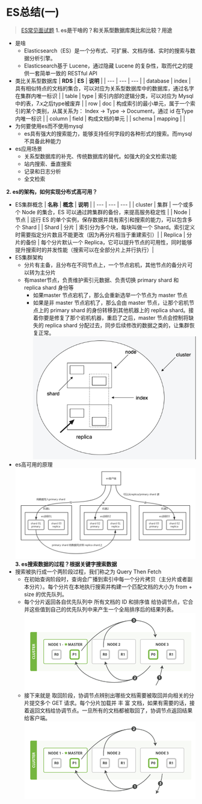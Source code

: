 # ES总结(一)
> [ES常见面试题](https://mp.weixin.qq.com/s/sWKgSncV0GclDgY4dTS0og)
**1. es是干啥的？和关系型数据库类比和比较？用途**
- 是啥
    - Elasticsearch（ES）是一个分布式、可扩展、文档存储、实时的搜索与数据分析引擎。
    - Elasticsearch基于 Lucene，通过隐藏 Lucene 的复杂性，取而代之的提供一套简单一致的 RESTful API
- 类比关系型数据库
    | **RDS** | **ES** | **说明** |
    | --- | --- | --- |
    | database | index | 具有相似特点的文档的集合，可以对应为关系型数据库中的数据库，通过名字在集群内唯一标识 |
    | table | type | 索引内部的逻辑分类，可以对应为 Mysql 中的表，7.x之后type被废弃 |
    | row | doc | 构成索引的最小单元，属于一个索引的某个类别，从属关系为： Index -> Type -> Document，通过 id 在Type 内唯一标识 |
    | column | field | 构成文档的单元 |
    | schema | mapping | |
- 为何要使用es而不使用mysql
    - es具有强大的搜索能力，能够支持任何字段的各种形式的搜索。而mysql不具备此种能力
- es应用场景
    - 关系型数据库的补充、传统数据库的替代。如强大的全文检索功能
    - 站内搜索、垂直搜索
    - 记录和日志分析
    - 全文检索

**2. es的架构，如何实现分布式高可用？**
- ES集群概念
    | **名称** | **概念** | **说明** |
    | --- | --- | --- |
    | cluster | 集群 | 一个或多个 Node 的集合，ES 可以通过跨集群的备份，来提高服务稳定性 |
    | Node | 节点 | 运行 ES 的单个实例，保存数据并具有索引和搜索的能力，可以包含多个 Shard |
    | Shard | 分片 | 索引分为多个块，每块叫做一个 Shard。索引定义时需要指定分片数且不能更改（因为再分片相当于重建索引）|
    | Replica | 分片的备份	| 每个分片默认一个 Replica，它可以提升节点的可用性，同时能够提升搜索时的并发性能（搜索可以在全部分片上并行执行）|
- ES集群架构
    - 分片有主备，且分布在不同节点上，一个节点宕机，其他节点的备分片可以转为主分片
    - 有master节点，负责维护索引元数据、负责切换 primary shard 和 replica shard 身份等
        - 如果master 节点宕机了，那么会重新选举一个节点为 master 节点
        - 如果是非 master 节点宕机了，那么会由 master 节点，让那个宕机节点上的 primary shard 的身份转移到其他机器上的 replica shard。接着你要是修复了那个宕机机器，重启了之后，master 节点会控制将缺失的 replica shard 分配过去，同步后续修改的数据之类的，让集群恢复正常。
    ![es集群架构](images/es架构图.jpg)
- es高可用的原理
    ![es写入数据](images/es写入数据.png)
**3. es搜索数据的过程？根据关键字搜索数据**
- 搜索被执行成一个两阶段过程，我们称之为 Query Then Fetch
    - 在初始查询阶段时，查询会广播到索引中每一个分片拷贝（主分片或者副本分片）。每个分片在本地执行搜索并构建一个匹配文档的大小为 from + size 的优先队列。
    - 每个分片返回各自优先队列中 所有文档的 ID 和排序值 给协调节点，它合并这些值到自己的优先队列中来产生一个全局排序后的结果列表。
    ![query阶段](images/es_search_query.png)
    - 接下来就是 取回阶段，协调节点辨别出哪些文档需要被取回并向相关的分片提交多个 GET 请求。每个分片加载并 丰 富 文档，如果有需要的话，接着返回文档给协调节点。一旦所有的文档都被取回了，协调节点返回结果给客户端。
    ![search阶段](images/es_search_fetch.png)

